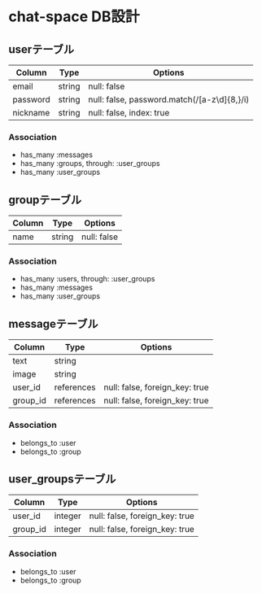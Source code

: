 
# chat-space DB設計
## userテーブル
|Column|Type|Options|
|------|----|-------|
|email|string|null: false|
|password|string|null: false, password.match(/[a-z\d]{8,}/i)|
|nickname|string|null: false, index: true|
### Association
- has_many :messages
- has_many :groups, through: :user_groups
- has_many :user_groups

## groupテーブル
|Column|Type|Options|
|------|----|-------|
|name|string|null: false|
### Association
- has_many :users, through: :user_groups
- has_many :messages
- has_many :user_groups

## messageテーブル
|Column|Type|Options|
|------|----|-------|
|text|string|
|image|string|
|user_id|references|null: false, foreign_key: true|
|group_id|references|null: false, foreign_key: true|
### Association
- belongs_to :user
- belongs_to :group

## user_groupsテーブル
|Column|Type|Options|
|------|----|-------|
|user_id|integer|null: false, foreign_key: true|
|group_id|integer|null: false, foreign_key: true|
### Association
- belongs_to :user
- belongs_to :group

